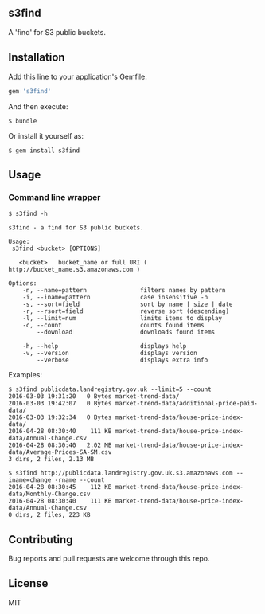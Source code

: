 ## s3find

A 'find' for S3 public buckets.

## Installation

Add this line to your application's Gemfile:

```ruby
gem 's3find'
```

And then execute:

```
$ bundle
```

Or install it yourself as:

```
$ gem install s3find
```

## Usage

### Command line wrapper

```
$ s3find -h

s3find - a find for S3 public buckets.

Usage:
 s3find <bucket> [OPTIONS]

   <bucket>   bucket_name or full URI ( http://bucket_name.s3.amazonaws.com )

Options:
    -n, --name=pattern               filters names by pattern
    -i, --iname=pattern              case insensitive -n
    -s, --sort=field                 sort by name | size | date
    -r, --rsort=field                reverse sort (descending)
    -l, --limit=num                  limits items to display
    -c, --count                      counts found items
        --download                   downloads found items

    -h, --help                       displays help
    -v, --version                    displays version
        --verbose                    displays extra info
```

Examples:

```
$ s3find publicdata.landregistry.gov.uk --limit=5 --count
2016-03-03 19:31:20   0 Bytes market-trend-data/
2016-03-03 19:42:07   0 Bytes market-trend-data/additional-price-paid-data/
2016-03-03 19:32:34   0 Bytes market-trend-data/house-price-index-data/
2016-04-28 08:30:40    111 KB market-trend-data/house-price-index-data/Annual-Change.csv
2016-04-28 08:30:40   2.02 MB market-trend-data/house-price-index-data/Average-Prices-SA-SM.csv
3 dirs, 2 files, 2.13 MB

$ s3find http://publicdata.landregistry.gov.uk.s3.amazonaws.com --iname=change -rname --count
2016-04-28 08:30:45    112 KB market-trend-data/house-price-index-data/Monthly-Change.csv
2016-04-28 08:30:40    111 KB market-trend-data/house-price-index-data/Annual-Change.csv
0 dirs, 2 files, 223 KB
```

## Contributing

Bug reports and pull requests are welcome through this repo.

## License

MIT